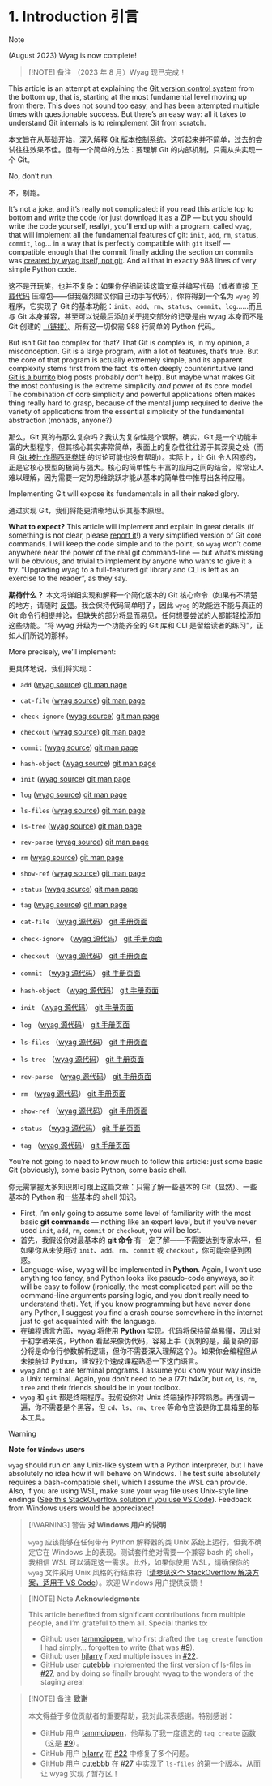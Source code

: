 # 1. Introduction 引言 

> [!NOTE]
> (August 2023) Wyag is now complete!

> [!NOTE] 备注
> （2023 年 8 月）Wyag 现已完成！

This article is an attempt at explaining the [Git version control
system](https://git-scm.com/) from the bottom up, that is, starting at
the most fundamental level moving up from there. This does not sound too
easy, and has been attempted multiple times with questionable success.
But there’s an easy way: all it takes to understand Git internals is to
reimplement Git from scratch.

本文旨在从基础开始，深入解释 [Git 版本控制系统](https://git-scm.com/)。这听起来并不简单，过去的尝试往往效果不佳。但有一个简单的方法：要理解 Git 的内部机制，只需从头实现一个 Git。

No, don’t run.

不，别跑。

It’s not a joke, and it’s really not complicated: if you read this
article top to bottom and write the code (or just [download
it](./wyag.zip) as a ZIP — but you should write the code yourself,
really), you’ll end up with a program, called `wyag`, that will
implement all the fundamental features of git: `init`, `add`, `rm`,
`status`, `commit`, `log`… in a way that is perfectly compatible with
`git` itself — compatible enough that the commit finally adding the
section on commits was [created by wyag itself, not
git](https://github.com/thblt/write-yourself-a-git/commit/ed26daffb400b2be5f30e044c3237d220226d867).
And all that in exactly 988 lines of very simple Python code.

这不是开玩笑，也并不复杂：如果你仔细阅读这篇文章并编写代码（或者直接 [下载代码](./wyag.zip) 压缩包——但我强烈建议你自己动手写代码），你将得到一个名为 `wyag` 的程序，它实现了 Git 的基本功能：`init`、`add`、`rm`、`status`、`commit`、`log`……而且与 Git 本身兼容，甚至可以说最后添加关于提交部分的记录是由 wyag 本身而不是 Git 创建的 [（链接）](https://github.com/thblt/write-yourself-a-git/commit/ed26daffb400b2be5f30e044c3237d220226d867)。所有这一切仅需 988 行简单的 Python 代码。

But isn’t Git too complex for that? That Git is complex is, in my
opinion, a misconception. Git is a large program, with a lot of
features, that’s true. But the core of that program is actually
extremely simple, and its apparent complexity stems first from the fact
it’s often deeply counterintuitive (and [Git is a
burrito](https://byorgey.wordpress.com/2009/01/12/abstraction-intuition-and-the-monad-tutorial-fallacy/)
blog posts probably don’t help). But maybe what makes Git the most
confusing is the extreme simplicity *and* power of its core model. The
combination of core simplicity and powerful applications often makes
thing really hard to grasp, because of the mental jump required to
derive the variety of applications from the essential simplicity of the
fundamental abstraction (monads, anyone?)

那么，Git 真的有那么复杂吗？我认为复杂性是个误解。确实，Git 是一个功能丰富的大型程序，但其核心其实非常简单，表面上的复杂性往往源于其深奥之处（而且 [Git 被比作墨西哥卷饼](https://byorgey.wordpress.com/2009/01/12/abstraction-intuition-and-the-monad-tutorial-fallacy/) 的讨论可能也没有帮助）。实际上，让 Git 令人困惑的，正是它核心模型的极简与强大。核心的简单性与丰富的应用之间的结合，常常让人难以理解，因为需要一定的思维跳跃才能从基本的简单性中推导出各种应用。

Implementing Git will expose its fundamentals in all their naked glory.

通过实现 Git，我们将能更清晰地认识其基本原理。

**What to expect?** This article will implement and explain in great
details (if something is not clear, please [report it](#feedback)\!) a
very simplified version of Git core commands. I will keep the code
simple and to the point, so `wyag` won’t come anywhere near the power of
the real git command-line — but what’s missing will be obvious, and
trivial to implement by anyone who wants to give it a try. “Upgrading
wyag to a full-featured git library and CLI is left as an exercise to
the reader”, as they say.

**期待什么？** 本文将详细实现和解释一个简化版本的 Git 核心命令（如果有不清楚的地方，请随时 [反馈](#反馈）！)。我会保持代码简单明了，因此 `wyag` 的功能远不能与真正的 Git 命令行相提并论，但缺失的部分将显而易见，任何想要尝试的人都能轻松添加这些功能。“将 wyag 升级为一个功能齐全的 Git 库和 CLI 是留给读者的练习”，正如人们所说的那样。

More precisely, we’ll implement:

更具体地说，我们将实现：

  - `add` ([wyag source](#cmd-add)) [git man
    page](https://git-scm.com/docs/git-add)
  - `cat-file` ([wyag source](#cmd-cat-file)) [git man
    page](https://git-scm.com/docs/git-cat-file)
  - `check-ignore` ([wyag source](#cmd-check-ignore)) [git man
    page](https://git-scm.com/docs/git-check-ignore)
  - `checkout` ([wyag source](#cmd-checkout)) [git man
    page](https://git-scm.com/docs/git-checkout)
  - `commit` ([wyag source](#cmd-commit)) [git man
    page](https://git-scm.com/docs/git-commit)
  - `hash-object` ([wyag source](#cmd-hash-object)) [git man
    page](https://git-scm.com/docs/git-hash-object)
  - `init` ([wyag source](#cmd-init)) [git man
    page](https://git-scm.com/docs/git-init)
  - `log` ([wyag source](#cmd-log)) [git man
    page](https://git-scm.com/docs/git-log)
  - `ls-files` ([wyag source](#cmd-ls-files)) [git man
    page](https://git-scm.com/docs/git-ls-files)
  - `ls-tree` ([wyag source](#cmd-ls-tree)) [git man
    page](https://git-scm.com/docs/git-ls-tree)
  - `rev-parse` ([wyag source](#cmd-rev-parse)) [git man
    page](https://git-scm.com/docs/git-rev-parse)
  - `rm` ([wyag source](#cmd-rm)) [git man
    page](https://git-scm.com/docs/git-rm)
  - `show-ref` ([wyag source](#cmd-show-ref)) [git man
    page](https://git-scm.com/docs/git-show-ref)
  - `status` ([wyag source](#cmd-status)) [git man
    page](https://git-scm.com/docs/git-status)
  - `tag` ([wyag source](#cmd-tag)) [git man
    page](https://git-scm.com/docs/git-tag)


  - `cat-file` （[wyag 源代码](./4.-读取和写入对象hash-object-和-cat-file#_4-6-cat-file-命令)） [git 手册页面](https://git-scm.com/docs/git-cat-file)
  - `check-ignore` （[wyag 源代码](./8.-处理暂存区和索引文件#_8-4-绕道-check-ignore-命令)） [git 手册页面](https://git-scm.com/docs/git-check-ignore)
  - `checkout` （[wyag 源代码](./6.-读取提交数据检出#_6-4-checkout-命令)） [git 手册页面](https://git-scm.com/docs/git-checkout)
  - `commit` （[wyag 源代码](./9.-暂存区和索引第二部分暂存和提交#_9-4-commit-命令)） [git 手册页面](https://git-scm.com/docs/git-commit)
  - `hash-object` （[wyag 源代码](./4.-读取和写入对象hash-object-和-cat-file#_4-7-hash-object-命令)） [git 手册页面](https://git-scm.com/docs/git-hash-object)
  - `init` （[wyag 源代码](./3.-创建仓库init#_3-2-init-命令)） [git 手册页面](https://git-scm.com/docs/git-init)
  - `log` （[wyag 源代码](./5.-阅读提交历史日志#_5-3-log-命令)） [git 手册页面](https://git-scm.com/docs/git-log)
  - `ls-files` （[wyag 源代码](./8.-处理暂存区和索引文件#_8-3-ls-files-命令)） [git 手册页面](https://git-scm.com/docs/git-ls-files)
  - `ls-tree` （[wyag 源代码](./6.-读取提交数据检出#_6-3-显示树ls-tree)） [git 手册页面](https://git-scm.com/docs/git-ls-tree)
  - `rev-parse` （[wyag 源代码](./7.-引用标签和分支#_7-6-2-rev-parse-命令)） [git 手册页面](https://git-scm.com/docs/git-rev-parse)
  - `rm` （[wyag 源代码](./9.-暂存区和索引第二部分暂存和提交#_9-2-rm-命令)） [git 手册页面](https://git-scm.com/docs/git-rm)
  - `show-ref` （[wyag 源代码](./7.-引用标签和分支#_7-1-什么是引用以及-show-ref-命令)） [git 手册页面](https://git-scm.com/docs/git-show-ref)
  - `status` （[wyag 源代码](./7.-引用标签和分支.md#_8-5-status-命令)） [git 手册页面](https://git-scm.com/docs/git-status)
  - `tag` （[wyag 源代码](./7.-引用标签和分支#_7-4-tag-命令)） [git 手册页面](https://git-scm.com/docs/git-tag)

You’re not going to need to know much to follow this article: just some
basic Git (obviously), some basic Python, some basic shell.

你无需掌握太多知识即可跟上这篇文章：只需了解一些基本的 Git（显然）、一些基本的 Python 和一些基本的 shell 知识。

  - First, I’m only going to assume some level of familiarity with the
    most basic **git commands** — nothing like an expert level, but if
    you’ve never used `init`, `add`, `rm`, `commit` or `checkout`, you
    will be lost.
  - 首先，我假设你对最基本的 **git 命令** 有一定了解——不需要达到专家水平，但如果你从未使用过 `init`、`add`、`rm`、`commit` 或 `checkout`，你可能会感到困惑。
  - Language-wise, wyag will be implemented in **Python**. Again, I
    won’t use anything too fancy, and Python looks like pseudo-code
    anyways, so it will be easy to follow (ironically, the most
    complicated part will be the command-line arguments parsing logic,
    and you don’t really need to understand that). Yet, if you know
    programming but have never done any Python, I suggest you find a
    crash course somewhere in the internet just to get acquainted with
    the language.
  - 在编程语言方面，wyag 将使用 **Python** 实现。代码将保持简单易懂，因此对于初学者来说，Python 看起来像伪代码，容易上手（讽刺的是，最复杂的部分将是命令行参数解析逻辑，但你不需要深入理解这个）。如果你会编程但从未接触过 Python，建议找个速成课程熟悉一下这门语言。
  - `wyag` and `git` are terminal programs. I assume you know your way
    inside a Unix terminal. Again, you don’t need to be a l77t h4x0r,
    but `cd`, `ls`, `rm`, `tree` and their friends should be in your
    toolbox.
  - `wyag` 和 `git` 都是终端程序。我假设你对 Unix 终端操作非常熟悉。再强调一遍，你不需要是个黑客，但 `cd`、`ls`、`rm`、`tree` 等命令应该是你工具箱里的基本工具。

> [!WARNING]
> **Note for `Windows` users**
>
> `wyag` should run on any Unix-like system with a Python interpreter, but
> I have absolutely no idea how it will behave on Windows. The test suite
> absolutely requires a bash-compatible shell, which I assume the WSL can
> provide. Also, if you are using WSL, make sure your `wyag` file uses
> Unix-style line endings ([See this StackOverflow solution if you use VS
> Code](https://stackoverflow.com/questions/48692741/how-can-i-make-all-line-endings-eols-in-all-files-in-visual-studio-code-unix)).
> Feedback from Windows users would be appreciated\!

> [!WARNING] 警告
> **对 Windows 用户的说明**
>
> `wyag` 应该能够在任何带有 Python 解释器的类 Unix 系统上运行，但我不确定它在 Windows 上的表现。测试套件绝对需要一个兼容 bash 的 shell，我相信 WSL 可以满足这一需求。此外，如果你使用 WSL，请确保你的 `wyag` 文件采用 Unix 风格的行结束符（[请参见这个 StackOverflow 解决方案，适用于 VS Code](https://stackoverflow.com/questions/48692741/how-can-i-make-all-line-endings-eols-in-all-files-in-visual-studio-code-unix)）。欢迎 Windows 用户提供反馈！

> [!NOTE] Note
> **Acknowledgments**
>
> This article benefited from significant contributions from multiple
> people, and I’m grateful to them all. Special thanks to:
>
>  - Github user [tammoippen](https://github.com/tammoippen), who first
>    drafted the `tag_create` function I had simply… forgotten to write
>    (that was
>    [\#9](https://github.com/thblt/write-yourself-a-git/issues/9)).
>  - Github user [hjlarry](https://github.com/hjlarry) fixed multiple
>    issues in
>    [\#22](https://github.com/thblt/write-yourself-a-git/pull/22).
>  - GitHub user [cutebbb](https://github.com/cutebbb) implemented the
>    first version of ls-files in
>    [\#27](https://github.com/thblt/write-yourself-a-git/pull/27/), and
>    by doing so finally brought wyag to the wonders of the staging
>    area\!

> [!NOTE] 备注
> **致谢**
>
> 本文得益于多位贡献者的重要帮助，我对此深表感谢。特别感谢：
>
> - GitHub 用户 [tammoippen](https://github.com/tammoippen)，他草拟了我一度遗忘的 `tag_create` 函数（这是 [\#9](https://github.com/thblt/write-yourself-a-git/issues/9)）。
> - GitHub 用户 [hjlarry](https://github.com/hjlarry) 在 [\#22](https://github.com/thblt/write-yourself-a-git/pull/22) 中修复了多个问题。
> - GitHub 用户 [cutebbb](https://github.com/cutebbb) 在 [\#27](https://github.com/thblt/write-yourself-a-git/pull/27/) 中实现了 `ls-files` 的第一个版本，从而让 wyag 实现了暂存区！